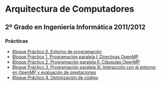 Arquitectura de Computadores
============================
2º Grado en Ingeniería Informática 2011/2012
--------------------------------------------

### Prácticas
* [Bloque Práctico 0. Entorno de programación](practica_00/README.md)
* [Bloque Práctico 1. Programación paralela I: Directivas OpenMP](practica_01/README.md)
* [Bloque Práctico 2. Programación paralela II: Cláusulas OpenMP](practica_02/README.md)
* [Bloque Práctico 3. Programación paralela III: Interacción con el entorno en OpenMP y evaluación de prestaciones](practica_03/README.md)
* [Bloque Práctico 4. Optimización de código](practica_04/README.md)
